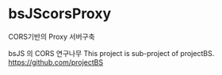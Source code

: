 bsJScorsProxy
=============

CORS기반의 Proxy 서버구축

bsJS 의 CORS 연구나무 
This project is sub-project of projectBS. 
https://github.com/projectBS
